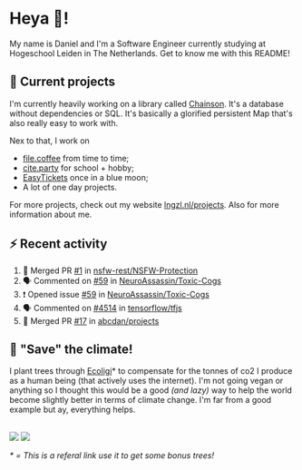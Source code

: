 # Heya 👋!

My name is Daniel and I'm a Software Engineer currently studying at Hogeschool Leiden in The Netherlands. Get to know me with this README!

## 💪 Current projects
I'm currently heavily working on a library called [Chainson](https://github.com/abcdan/chainson). It's a database without dependencies or SQL. It's basically a glorified persistent Map that's also really easy to work with.

Nex to that, I work on
- [file.coffee](https://file.coffee) from time to time;
- [cite.party](https://cite.party) for school + hobby;
- [EasyTickets](https://easytickets.xyz) once in a blue moon;
- A lot of one day projects.

For more projects, check out my website [lngzl.nl/projects](https://lngzl.nl/projects). Also for more information about me.

## ⚡ Recent activity
<!--START_SECTION:activity-->
1. 🎉 Merged PR [#1](https://github.com/nsfw-rest/NSFW-Protection/pull/1) in [nsfw-rest/NSFW-Protection](https://github.com/nsfw-rest/NSFW-Protection)
2. 🗣 Commented on [#59](https://github.com/NeuroAssassin/Toxic-Cogs/issues/59) in [NeuroAssassin/Toxic-Cogs](https://github.com/NeuroAssassin/Toxic-Cogs)
3. ❗️ Opened issue [#59](https://github.com/NeuroAssassin/Toxic-Cogs/issues/59) in [NeuroAssassin/Toxic-Cogs](https://github.com/NeuroAssassin/Toxic-Cogs)
4. 🗣 Commented on [#4514](https://github.com/tensorflow/tfjs/issues/4514) in [tensorflow/tfjs](https://github.com/tensorflow/tfjs)
5. 🎉 Merged PR [#17](https://github.com/abcdan/projects/pull/17) in [abcdan/projects](https://github.com/abcdan/projects)
<!--END_SECTION:activity-->

## 🌳 "Save" the climate!
I plant trees through <a href="https://ecologi.com/lngzl?r=6005cc57f70194001deaedfa">Ecoligi</a>* to compensate for the tonnes of co2 I produce as a human being (that actively uses the internet). I'm not going vegan or anything so I thought this would be a good _(and lazy)_ way to help the world become slightly better in terms of climate change. I'm far from a good example but ay, everything helps.

<br><a href="https://ecologi.com/lngzl?r=6005cc57f70194001deaedfa"><img src="https://img.shields.io/ecologi/trees/lngzl"></a> <a href="https://ecologi.com/lngzl?r=6005cc57f70194001deaedfa"><img src="https://img.shields.io/ecologi/carbon/lngzl"></a>



_\* = This is a referal link use it to get some bonus trees!_
